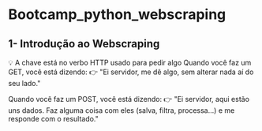 # Bootcamp_python_webscraping

## 1- Introdução ao Webscraping

💡 A chave está no verbo HTTP usado para pedir algo
Quando você faz um GET, você está dizendo:
👉 "Ei servidor, me dê algo, sem alterar nada aí do seu lado."

Quando você faz um POST, você está dizendo:
👉 "Ei servidor, aqui estão uns dados. Faz alguma coisa com eles (salva, filtra, processa...) e me responde com o resultado."
